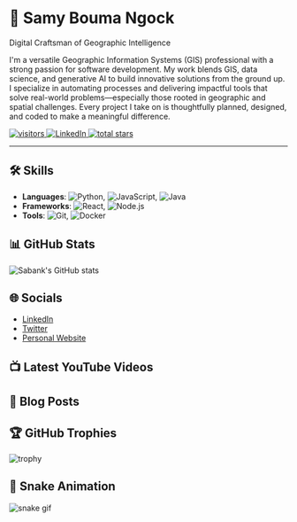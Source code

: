 # 🚀 Samy Bouma Ngock

Digital Craftsman of Geographic Intelligence

I'm a versatile Geographic Information Systems (GIS) professional with a strong passion for software development. My work blends GIS, data science, and generative AI to build innovative solutions from the ground up. I specialize in automating processes and delivering impactful tools that solve real-world problems—especially those rooted in geographic and spatial challenges. Every project I take on is thoughtfully planned, designed, and coded to make a meaningful difference.

<p align="left">
  <a href="https://github.com/sabank/sabank">
    <img alt="visitors" title="GitHub Profile Visitors" src="https://visitor-badge.laobi.icu/badge?page_id=sabank.sabank&label=Visitors&logo=eye&style=for-the-badge&color=2D2D2D&labelColor=488207" />
  </a>
  <a href="https://www.linkedin.com/in/samyboumangock">
    <img alt="LinkedIn" title="LinkedIn" src="https://custom-icon-badges.demolab.com/badge/LinkedIn-Connect-blue?logo=linkedin&logoColor=white&style=for-the-badge&labelColor=0A66C2" />
  </a>
  <a href="https://github.com/sabank?tab=repositories&sort=stargazers">
    <img alt="total stars" title="Total stars on GitHub" src="https://custom-icon-badges.demolab.com/github/stars/sabank?color=55960c&style=for-the-badge&labelColor=488207&logo=star"/>
  </a>
</p>

---

## 🛠️ Skills

- **Languages**: ![Python](https://img.shields.io/badge/-Python-3776AB?style=flat&logo=python&logoColor=white), ![JavaScript](https://img.shields.io/badge/-JavaScript-F7DF1E?style=flat&logo=javascript&logoColor=black), ![Java](https://img.shields.io/badge/-Java-007396?style=flat&logo=java&logoColor=white)
- **Frameworks**: ![React](https://img.shields.io/badge/-React-61DAFB?style=flat&logo=react&logoColor=black), ![Node.js](https://img.shields.io/badge/-Node.js-339933?style=flat&logo=node.js&logoColor=white)
- **Tools**: ![Git](https://img.shields.io/badge/-Git-F05032?style=flat&logo=git&logoColor=white), ![Docker](https://img.shields.io/badge/-Docker-2496ED?style=flat&logo=docker&logoColor=white)

## 📊 GitHub Stats

![Sabank's GitHub stats](https://github-readme-stats.vercel.app/api?username=sabank&show_icons=true&theme=radical)

## 🌐 Socials

- [LinkedIn](https://www.linkedin.com/in/your-profile)
- [Twitter](https://twitter.com/your-profile)
- [Personal Website](https://yourwebsite.com)

## 📺 Latest YouTube Videos

<!-- YOUTUBE:START -->
<!-- YOUTUBE:END -->

## 📝 Blog Posts

<!-- BLOG-POST-LIST:START -->
<!-- BLOG-POST-LIST:END -->

## 🏆 GitHub Trophies

![trophy](https://github-profile-trophy.vercel.app/?username=sabank&theme=onedark)

## 🐍 Snake Animation

![snake gif](https://github.com/sabank/sabank/blob/output/github-contribution-grid-snake.svg)
